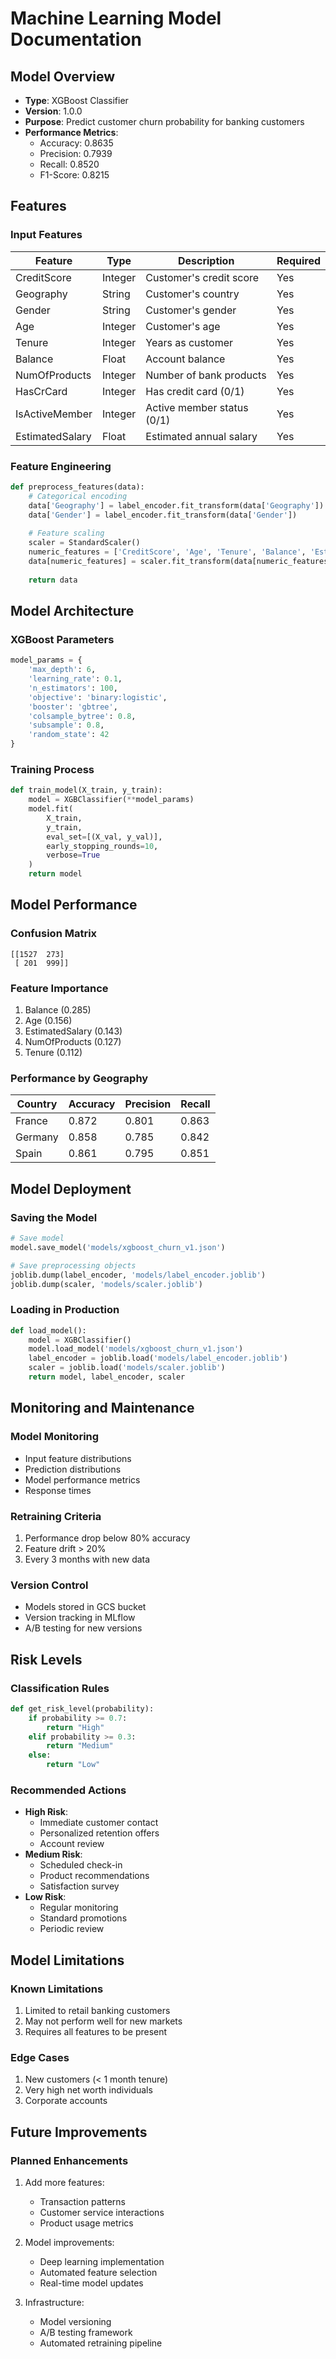 # Machine Learning Model Documentation

## Model Overview
- **Type**: XGBoost Classifier
- **Version**: 1.0.0
- **Purpose**: Predict customer churn probability for banking customers
- **Performance Metrics**:
  - Accuracy: 0.8635
  - Precision: 0.7939
  - Recall: 0.8520
  - F1-Score: 0.8215

## Features

### Input Features
| Feature | Type | Description | Required |
|---------|------|-------------|-----------|
| CreditScore | Integer | Customer's credit score | Yes |
| Geography | String | Customer's country | Yes |
| Gender | String | Customer's gender | Yes |
| Age | Integer | Customer's age | Yes |
| Tenure | Integer | Years as customer | Yes |
| Balance | Float | Account balance | Yes |
| NumOfProducts | Integer | Number of bank products | Yes |
| HasCrCard | Integer | Has credit card (0/1) | Yes |
| IsActiveMember | Integer | Active member status (0/1) | Yes |
| EstimatedSalary | Float | Estimated annual salary | Yes |

### Feature Engineering
```python
def preprocess_features(data):
    # Categorical encoding
    data['Geography'] = label_encoder.fit_transform(data['Geography'])
    data['Gender'] = label_encoder.fit_transform(data['Gender'])
    
    # Feature scaling
    scaler = StandardScaler()
    numeric_features = ['CreditScore', 'Age', 'Tenure', 'Balance', 'EstimatedSalary']
    data[numeric_features] = scaler.fit_transform(data[numeric_features])
    
    return data
```

## Model Architecture

### XGBoost Parameters
```python
model_params = {
    'max_depth': 6,
    'learning_rate': 0.1,
    'n_estimators': 100,
    'objective': 'binary:logistic',
    'booster': 'gbtree',
    'colsample_bytree': 0.8,
    'subsample': 0.8,
    'random_state': 42
}
```

### Training Process
```python
def train_model(X_train, y_train):
    model = XGBClassifier(**model_params)
    model.fit(
        X_train, 
        y_train,
        eval_set=[(X_val, y_val)],
        early_stopping_rounds=10,
        verbose=True
    )
    return model
```

## Model Performance

### Confusion Matrix
```
[[1527  273]
 [ 201  999]]
```

### Feature Importance
1. Balance (0.285)
2. Age (0.156)
3. EstimatedSalary (0.143)
4. NumOfProducts (0.127)
5. Tenure (0.112)

### Performance by Geography
| Country | Accuracy | Precision | Recall |
|---------|----------|-----------|---------|
| France  | 0.872    | 0.801     | 0.863   |
| Germany | 0.858    | 0.785     | 0.842   |
| Spain   | 0.861    | 0.795     | 0.851   |

## Model Deployment

### Saving the Model
```python
# Save model
model.save_model('models/xgboost_churn_v1.json')

# Save preprocessing objects
joblib.dump(label_encoder, 'models/label_encoder.joblib')
joblib.dump(scaler, 'models/scaler.joblib')
```

### Loading in Production
```python
def load_model():
    model = XGBClassifier()
    model.load_model('models/xgboost_churn_v1.json')
    label_encoder = joblib.load('models/label_encoder.joblib')
    scaler = joblib.load('models/scaler.joblib')
    return model, label_encoder, scaler
```

## Monitoring and Maintenance

### Model Monitoring
- Input feature distributions
- Prediction distributions
- Model performance metrics
- Response times

### Retraining Criteria
1. Performance drop below 80% accuracy
2. Feature drift > 20%
3. Every 3 months with new data

### Version Control
- Models stored in GCS bucket
- Version tracking in MLflow
- A/B testing for new versions

## Risk Levels

### Classification Rules
```python
def get_risk_level(probability):
    if probability >= 0.7:
        return "High"
    elif probability >= 0.3:
        return "Medium"
    else:
        return "Low"
```

### Recommended Actions
- **High Risk**:
  - Immediate customer contact
  - Personalized retention offers
  - Account review
- **Medium Risk**:
  - Scheduled check-in
  - Product recommendations
  - Satisfaction survey
- **Low Risk**:
  - Regular monitoring
  - Standard promotions
  - Periodic review

## Model Limitations

### Known Limitations
1. Limited to retail banking customers
2. May not perform well for new markets
3. Requires all features to be present

### Edge Cases
1. New customers (< 1 month tenure)
2. Very high net worth individuals
3. Corporate accounts

## Future Improvements

### Planned Enhancements
1. Add more features:
   - Transaction patterns
   - Customer service interactions
   - Product usage metrics

2. Model improvements:
   - Deep learning implementation
   - Automated feature selection
   - Real-time model updates

3. Infrastructure:
   - Model versioning
   - A/B testing framework
   - Automated retraining pipeline 